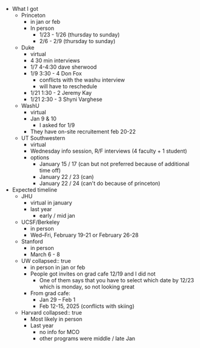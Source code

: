 - What I got
	- Princeton
		- in jan or feb
		- In person
			- 1/23 - 1/26 (thursday to sunday)
			- 2/6 - 2/9 (thursday to sunday)
	- Duke
		- virtual
		- 4 30 min interviews
		- 1/7 4-4:30 dave sherwood
		- 1/9 3:30 - 4 Don Fox
			- conflicts with the washu interview
			- will have to reschedule
		- 1/21 1:30 - 2 Jeremy Kay
		- 1/21 2:30 - 3 Shyni Varghese
	- WashU
		- virtual
		- Jan 9 & 10
			- I asked for 1/9
		- They have on-site recruitement feb 20-22
	- UT Southwestern
		- virtual
		- Wednesday info session, R/F interviews (4 faculty + 1 student)
		- options
			- January 15 / 17 (can but not preferred because of additional time off)
			- January 22 / 23 (can)
			- January 22 / 24 (can't do because of princeton)
- Expected timeline
	- JHU
		- virtual in january
		- last year
			- early / mid jan
	- UCSF/Berkeley
		- in person
		- Wed–Fri, February 19-21 or February 26-28
	- Stanford
		- in person
		- March 6 - 8
	- UW
	  collapsed:: true
		- in person in jan or feb
		- People got invites on grad cafe 12/19 and I did not
			- One of them says that you have to select which date by 12/23 which is monday, so not looking great
		- From grad cafe:
			- Jan 29 – Feb 1
			- Feb 12-15, 2025 (conflicts with skiing)
	- Harvard
	  collapsed:: true
		- Most likely in person
		- Last year
			- no info for MCO
			- other programs were middle / late Jan